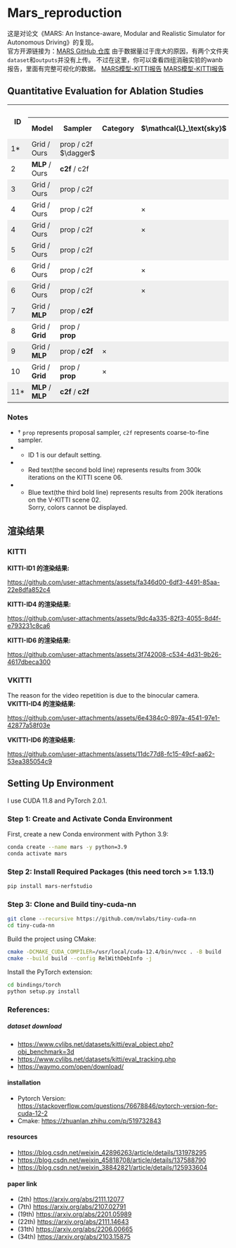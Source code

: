 # Mars_reproduction
这是对论文《MARS: An Instance-aware, Modular and Realistic Simulator for Autonomous Driving》的复现。  
官方开源链接为：[MARS GitHub 仓库](https://github.com/OPEN-AIR-SUN/mars)
由于数据量过于庞大的原因，有两个文件夹`dataset`和`outputs`并没有上传。
不过在这里，你可以查看四组消融实验的wanb报告，里面有完整可视化的数据。
[MARS模型-KITTI报告](https://api.wandb.ai/links/202105710102-zhejiang-university-of-technology/i19tssj9)
[MARS模型-KITTI报告](https://api.wandb.ai/links/202105710102-zhejiang-university-of-technology/xosf9mpr)

## Quantitative Evaluation for Ablation Studies

<table>
  <tr>
    <th rowspan="2">ID</th>
    <th colspan="7">Settings</th>
    <th colspan="3">KITTI</th>
    <th colspan="3">V-KITTI</th>
  </tr>
  <tr>
    <th>Model</th>
    <th>Sampler</th>
    <th>Category</th>
    <th>$\mathcal{L}_\text{sky}$</th>
    <th>$\mathcal{L}_\text{depth}$</th>
    <th>$\mathcal{L}_\text{sem}$</th>
    <th>$\mathcal{L}_\texttt{accum}$</th>
    <th>PSNR $\uparrow$</th>
    <th>SSIM $\uparrow$</th>
    <th>LPIPS $\downarrow$</th>
    <th>PSNR $\uparrow$</th>
    <th>SSIM $\uparrow$</th>
    <th>LPIPS $\downarrow$</th>
  </tr>
  <tr style="background-color: #EFEFEF;">
    <td>1*</td>
    <td>Grid / Ours</td>
    <td>prop / c2f $\dagger$</td>
    <td></td>
    <td></td>
    <td></td>
    <td></td>
    <td></td>
    <td><strong>25.04</strong></td>
    <td><strong>0.782</strong></td>
    <td><strong>0.175</strong></td>
    <td><strong>28.37</strong></td>
    <td><strong>0.907</strong></td>
    <td><strong>0.108</strong></td>
  </tr>
  <tr>
    <td>2</td>
    <td><strong>MLP</strong> / Ours</td>
    <td><strong>c2f</strong> / c2f</td>
    <td></td>
    <td></td>
    <td></td>
    <td></td>
    <td></td>
    <td>20.14</td>
    <td>0.589</td>
    <td>0.476</td>
    <td>22.19</td>
    <td>0.664</td>
    <td>0.409</td>
  </tr>
  <tr style="background-color: #EFEFEF;">
    <td>3</td>
    <td>Grid / Ours</td>
    <td>prop / c2f</td>
    <td></td>
    <td></td>
    <td></td>
    <td></td>
    <td>&times;</td>
    <td>21.35</td>
    <td>0.713</td>
    <td>0.242</td>
    <td>27.30</td>
    <td>0.881</td>
    <td>0.130</td>
  </tr>
  <tr>
    <td>4</td>
    <td>Grid / Ours</td>
    <td>prop / c2f</td>
    <td></td>
    <td>&times;</td>
    <td></td>
    <td>&times;</td>
    <td></td>
    <td>23.68</td>
    <td>0.774</td>
    <td>0.181</td>
    <td>27.32</td>
    <td>0.881</td>
    <td>0.129</td>
  </tr>
  <tr style="background-color: #EFEFEF;">
    <td>4</td>
    <td>Grid / Ours</td>
    <td>prop / c2f</td>
    <td></td>
    <td>&times;</td>
    <td></td>
    <td>&times;</td>
    <td></td>
    <td><strong><span style="color: red;">28.27</span></strong></td>
    <td><strong><span style="color: red;">0.896</span></strong></td>
    <td><strong><span style="color: red;">0.056</span></strong></td>
    <td><strong><span style="color: blue;">27.43</span></strong></td>
    <td><strong><span style="color: blue;">0.880</span></strong></td>
    <td><strong><span style="color: blue;">0.114</span></strong></td>
  </tr>
  <tr style="background-color: #EFEFEF;">
    <td>5</td>
    <td>Grid / Ours</td>
    <td>prop / c2f</td>
    <td></td>
    <td></td>
    <td>&times;</td>
    <td></td>
    <td></td>
    <td>23.66</td>
    <td>0.769</td>
    <td>0.184</td>
    <td>27.30</td>
    <td>0.880</td>
    <td>0.128</td>
  </tr>
  <tr>
    <td>6</td>
    <td>Grid / Ours</td>
    <td>prop / c2f</td>
    <td></td>
    <td>&times;</td>
    <td></td>
    <td></td>
    <td></td>
    <td>20.07</td>
    <td>0.723</td>
    <td>0.251</td>
    <td>27.42</td>
    <td>0.863</td>
    <td>0.148</td>
  </tr>
  <tr style="background-color: #EFEFEF;">
    <td>6</td>
    <td>Grid / Ours</td>
    <td>prop / c2f</td>
    <td></td>
    <td>&times;</td>
    <td></td>
    <td></td>
    <td></td>
    <td><strong><span style="color: red;">18.60</span></strong></td>
    <td><strong><span style="color: red;">0.589</span></strong></td>
    <td><strong><span style="color: red;">0.402</span></strong></td>
    <td><strong><span style="color: blue;">20.44</span></strong></td>
    <td><strong><span style="color: blue;">0.631</span></strong></td>
    <td><strong><span style="color: blue;">0.373</span></strong></td>
  </tr>
  <tr style="background-color: #EFEFEF;">
    <td>7</td>
    <td>Grid / <strong>MLP</strong></td>
    <td>prop / <strong>c2f</strong></td>
    <td></td>
    <td></td>
    <td></td>
    <td></td>
    <td></td>
    <td>20.46</td>
    <td>0.709</td>
    <td>0.255</td>
    <td>26.46</td>
    <td>0.875</td>
    <td>0.132</td>
  </tr>
  <tr>
    <td>8</td>
    <td>Grid / <strong>Grid</strong></td>
    <td>prop / <strong>prop</strong></td>
    <td></td>
    <td></td>
    <td></td>
    <td></td>
    <td></td>
    <td>22.23</td>
    <td>0.741</td>
    <td>0.211</td>
    <td>25.22</td>
    <td>0.871</td>
    <td>0.134</td>
  </tr>
  <tr style="background-color: #EFEFEF;">
    <td>9</td>
    <td>Grid / <strong>MLP</strong></td>
    <td>prop / <strong>c2f</strong></td>
    <td>&times;</td>
    <td></td>
    <td></td>
    <td></td>
    <td></td>
    <td>20.98</td>
    <td>0.699</td>
    <td>0.257</td>
    <td>27.27</td>
    <td>0.881</td>
    <td>0.130</td>
  </tr>
  <tr>
    <td>10</td>
    <td>Grid / <strong>Grid</strong></td>
    <td>prop / <strong>prop</strong></td>
    <td>&times;</td>
    <td></td>
    <td></td>
    <td></td>
    <td></td>
    <td>23.71</td>
    <td>0.763</td>
    <td>0.193</td>
    <td>26.65</td>
    <td>0.882</td>
    <td>0.125</td>
  </tr>
  <tr style="background-color: #EFEFEF;">
    <td>11*</td>
    <td><strong>MLP</strong> / <strong>MLP</strong></td>
    <td><strong>c2f</strong> / <strong>c2f</strong></td>
    <td></td>
    <td></td>
    <td></td>
    <td></td>
    <td></td>
    <td>20.42</td>
    <td>0.592</td>
    <td>0.472</td>
    <td>21.77</td>
    <td>0.659</td>
    <td>0.410</td>
  </tr>
</table>

### Notes
- $\dagger$ `prop` represents proposal sampler, `c2f` represents coarse-to-fine sampler.
- * ID 1 is our default setting.
- * Red text(the second bold line) represents results from 300k iterations on the KITTI scene 06.
- * Blue text(the third bold line)  represents results from 200k iterations on the V-KITTI scene 02.<br/>
Sorry, colors cannot be displayed.

## 渲染结果
### KITTI
**KITTI-ID1 的渲染结果:**

https://github.com/user-attachments/assets/fa346d00-6df3-4491-85aa-22e8dfa852c4

**KITTI-ID4 的渲染结果:**

https://github.com/user-attachments/assets/9dc4a335-82f3-4055-8d4f-e793231c8ca6

**KITTI-ID6 的渲染结果:**

https://github.com/user-attachments/assets/3f742008-c534-4d31-9b26-4617dbeca300

### VKITTI
The reason for the video repetition is due to the binocular camera.<br/>
**VKITTI-ID4 的渲染结果:**

https://github.com/user-attachments/assets/6e4384c0-897a-4541-97e1-42877a58f03e

**VKITTI-ID6 的渲染结果:**

https://github.com/user-attachments/assets/11dc77d8-fc15-49cf-aa62-53ea385054c9



## Setting Up Environment    
I use CUDA 11.8 and PyTorch 2.0.1.
### Step 1: Create and Activate Conda Environment  

First, create a new Conda environment with Python 3.9:

```bash
conda create --name mars -y python=3.9
conda activate mars
```

### Step 2: Install Required Packages   (this need  torch >= 1.13.1)
```bash
pip install mars-nerfstudio  
```
### Step 3: Clone and Build tiny-cuda-nn
```bash
git clone --recursive https://github.com/nvlabs/tiny-cuda-nn
cd tiny-cuda-nn
```
Build the project using CMake:
```bash
cmake -DCMAKE_CUDA_COMPILER=/usr/local/cuda-12.4/bin/nvcc . -B build
cmake --build build --config RelWithDebInfo -j
```
Install the PyTorch extension:
```bash
cd bindings/torch
python setup.py install
```

### References:
##### dataset download
- https://www.cvlibs.net/datasets/kitti/eval_object.php?obj_benchmark=3d
- https://www.cvlibs.net/datasets/kitti/eval_tracking.php
- https://waymo.com/open/download/
#### installation
- Pytorch Version: https://stackoverflow.com/questions/76678846/pytorch-version-for-cuda-12-2
- Cmake: https://zhuanlan.zhihu.com/p/519732843
#### resources
- https://blog.csdn.net/weixin_42896263/article/details/131978295
- https://blog.csdn.net/weixin_45818708/article/details/137588790
- https://blog.csdn.net/weixin_38842821/article/details/125933604
#### paper link
- (2th)  https://arxiv.org/abs/2111.12077
- (7th)  https://arxiv.org/abs/2107.02791
- (19th) https://arxiv.org/abs/2201.05989
- (22th) https://arxiv.org/abs/2111.14643
- (31th) https://arxiv.org/abs/2206.00665
- (34th) https://arxiv.org/abs/2103.15875

